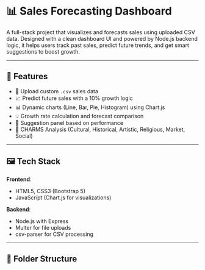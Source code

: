 # 📊 Sales Forecasting Dashboard

A full-stack project that visualizes and forecasts sales using uploaded CSV data. Designed with a clean dashboard UI and powered by Node.js backend logic, it helps users track past sales, predict future trends, and get smart suggestions to boost growth.

---

## 🚀 Features

- 📁 Upload custom `.csv` sales data
- 📈 Predict future sales with a 10% growth logic
- 📊 Dynamic charts (Line, Bar, Pie, Histogram) using Chart.js
- 💡 Growth rate calculation and forecast comparison
- 📌 Suggestion panel based on performance
- 🎯 CHARMS Analysis (Cultural, Historical, Artistic, Religious, Market, Social)

---

## 🖼️ Tech Stack

**Frontend**:
- HTML5, CSS3 (Bootstrap 5)
- JavaScript (Chart.js for visualizations)

**Backend**:
- Node.js with Express
- Multer for file uploads
- csv-parser for CSV processing

---

## 📁 Folder Structure

